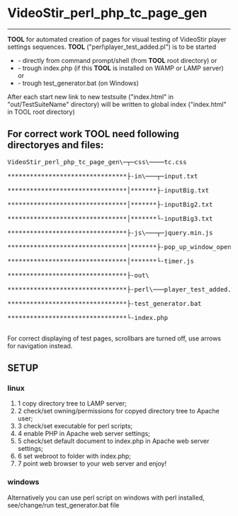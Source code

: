 <h1>VideoStir_perl_php_tc_page_gen</h1>
<hr>
<strong>TOOL</strong> for automated creation of pages for visual testing of VideoStir player settings sequences.
<strong>TOOL</strong> ("perl\player_test_added.pl") is to be started<br>
<ul>
<li>	- directly from command prompt/shell (from <strong>TOOL</strong> root directory) or<br> 
<li>	- trough index.php (if this <strong>TOOL</strong> is installed on WAMP or LAMP server) or<br> 
<li>	- trough test_generator.bat (on Windows)<br>
</ul>	
<p>After each start new link to new testsuite ("index.html" in "out/TestSuiteName" directory) will be written to global index ("index.html" in TOOL root directory)</p>

<h2>For correct work <strong>TOOL</strong> need following directoryes and files:</h2>
<pre>
VideoStir_perl_php_tc_page_gen\─┬─css\────tc.css<br>
********************************├-in\───┬─input.txt<br>
********************************│*******├-inputBig.txt<br>
********************************│*******├-inputBig2.txt<br>
********************************│*******└-inputBig3.txt<br>
********************************├-js\───┬─jquery.min.js<br>
********************************│*******├-pop_up_window_open.js<br>
********************************│*******└-timer.js<br>
********************************├-out\<br>
********************************├-perl\───player_test_added.pl<br>
********************************├-test_generator.bat<br>
********************************└-index.php<br>
</pre>
<p>For correct displaying of test pages, scrollbars are turned off, use arrows for navigation instead.</p>
<h2>SETUP</h2>
<h3>linux</h3>
<ol>
<li>1 copy directory tree to LAMP server;
<li>2 check/set owning/permissions for copyed directory tree to Apache user;
<li>3 check/set executable for perl scripts;
<li>4 enable PHP in Apache web server settings;
<li>5 check/set default document to index.php in Apache web server settings;
<li>6 set webroot to folder with index.php;
<li>7 point web browser to your web server and enjoy!
</ol>
<h3>windows</h3>

<p>Alternatively you can use perl script on windows with perl installed,
see/change/run test_generator.bat file</p>

